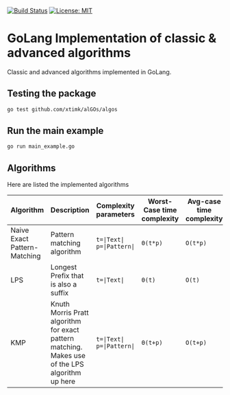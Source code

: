 [![Build Status](https://app.travis-ci.com/xtimk/alGOs.svg?token=9yNzkmTjR26qHy4qyCXB&branch=master)](https://app.travis-ci.com/xtimk/alGOs) [![License: MIT](https://img.shields.io/badge/License-MIT-yellow.svg)](https://github.com/xtimk/alGOs/blob/master/LICENSE)
# GoLang Implementation of classic & advanced algorithms
Classic and advanced algorithms implemented in GoLang.

## Testing the package
```bash
go test github.com/xtimk/alGOs/algos
```

## Run the main example
```bash
go run main_example.go
```

## Algorithms
Here are listed the implemented algorithms

|Algorithm|Description|Complexity parameters|Worst-Case time complexity|Avg-case time complexity|Best-case time complexity|Auxiliary space complexity|
|---------|-|--------------------|-------------------------|------------------------|-|-|
|Naive Exact Pattern-Matching|Pattern matching algorithm|`t=\|Text\|`  <br>  `p=\|Pattern\|`|`Θ(t*p)`|`O(t*p)`|`O(t)`|`O(1)`|
|LPS|Longest Prefix that is also a suffix|`t=\|Text\|`|`Θ(t)`|`O(t)`|`O(t)`|`O(1)`|
|KMP|Knuth Morris Pratt algorithm for exact pattern matching. Makes use of the LPS algorithm up here|`t=\|Text\|`  <br>  `p=\|Pattern\|`|`Θ(t+p)`|`O(t+p)`|`O(t)`|`O(p)`|
